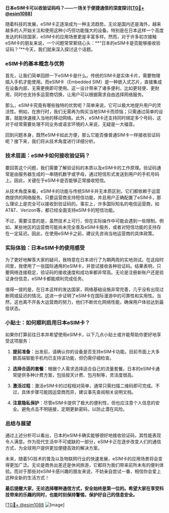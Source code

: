 **日本eSIM卡可以收验证码吗？——一场关于便捷通信的深度探讨[[TG💪+ @esim1088](https://t.me/s/esim1088)]**

随着科技的发展，eSIM卡正逐渐成为一种主流趋势。无论是国内还是海外，越来越多的人开始关注和使用这种小巧但功能强大的设备。特别是在日本这样一个高度发达的科技国家，eSIM卡的应用场景更是丰富多样。然而，对于许多初次接触eSIM卡的朋友来说，一个问题常常萦绕心头：**“日本的eSIM卡是否能够接收验证码？”**今天，我们就来深入探讨这个话题。

### eSIM卡的基本概念与优势

首先，让我们简单回顾一下eSIM卡是什么。传统的SIM卡是实体卡片，需要物理插入手机才能使用。而eSIM卡（Embedded SIM）是一种嵌入式芯片，直接集成在设备内部，无需更换即可使用。这一设计带来了诸多便利，比如更轻便、更耐用，同时也支持多运营商切换，让用户可以根据需求自由选择网络服务。

那么，eSIM卡究竟有哪些独特的优势呢？简单来说，它可以极大地提升用户的灵活性。例如，在旅行时，我们无需再为购买当地SIM卡而烦恼；只需通过简单的设置，就能快速接入当地的移动网络。此外，eSIM卡还支持同时绑定多个号码，这对于经常需要处理不同业务或语言环境的人来说，无疑是一大福音。

回到问题本身，既然eSIM卡如此方便，那么它能否像普通SIM卡一样接收验证码呢？接下来，我们将从技术角度进行详细分析。

### 技术层面：eSIM卡如何接收验证码？

要回答这个问题，我们需要了解验证码的本质以及eSIM卡的工作原理。验证码通常是由服务器生成的一串随机数字或字母，通过短信形式发送到用户的手机号码上。因此，关键在于eSIM卡是否能够正常接收短信。

从技术角度来看，eSIM卡的功能与传统SIM卡并无本质区别，它们都依赖于运营商提供的网络服务。只要运营商支持短信功能，并且用户正确配置了eSIM卡，那么理论上是完全可以接收到验证码的。事实上，许多国际知名的电信运营商，如AT&T、Verizon等，都已经全面支持eSIM卡的短信功能。

不过，需要注意的是，虽然技术上可行，但在实际操作中可能会遇到一些限制。例如，某些地区的运营商可能尚未完全普及eSIM卡服务，或者对短信功能的支持存在一定延迟。因此，在使用eSIM卡之前，建议先咨询当地运营商的具体政策。

### 实际体验：日本eSIM卡的使用感受

为了更好地解答大家的疑问，我特意在日本进行了为期两周的实地测试。在这段时间里，我使用了一张国际通用的eSIM卡，并尝试接收各种验证码。结果表明，只要网络连接稳定，验证码的接收速度和成功率都非常高。无论是注册新账户还是验证身份信息，eSIM卡都能顺利完成任务。

值得一提的是，在日本这样的发达国家，网络基础设施非常完善，几乎没有出现过断网或延迟的情况。这进一步证明了eSIM卡在国际漫游中的可靠性和实用性。当然，这也离不开各大运营商的努力，他们不断优化网络性能，确保用户体验达到最佳状态。

### 小贴士：如何顺利启用日本eSIM卡？

如果你打算前往日本并希望使用eSIM卡，以下几点小贴士或许能帮助你更好地享受这项服务：

1. **提前准备**：出发前，请确认你的设备是否支持eSIM卡功能。目前市面上大多数高端智能手机均已支持该功能，但仍需仔细检查。
   
2. **选择合适的套餐**：根据个人需求选择适合自己的流量套餐。日本的eSIM卡通常提供多种计费方案，包括按天计费、包月制等，灵活度很高。

3. **激活过程**：激活eSIM卡的过程相对简单，通常只需扫描二维码即可完成。不过，具体步骤可能因运营商而异，建议事先查阅相关说明文档。

4. **注意隐私保护**：尽管eSIM卡提供了极大的便利性，但也应注意个人信息的安全。避免点击不明链接，定期更新密码，以防止潜在风险。

### 总结与展望

通过上述分析可以看出，日本的eSIM卡确实能够很好地接收验证码，其性能表现令人满意。作为现代生活中不可或缺的一部分，eSIM卡正在逐步改变人们的通信方式，为全球用户提供更加便捷高效的解决方案。

未来，随着5G技术的普及以及物联网行业的快速发展，eSIM卡的应用场景将会变得更加广泛。无论是商务出差还是休闲旅游，它都将为我们带来前所未有的便利体验。而对于那些对eSIM卡感兴趣的朋友来说，不妨亲自尝试一番，相信你会爱上这种全新的生活方式！

**最后提醒大家，无论选择哪种通信方式，安全始终是第一位的。希望大家在享受科技带来的乐趣的同时，也能时刻保持警惕，保护好自己的信息安全。**

[[TG💪+ @esim1088](https://t.me/s/esim1088) ![Image](https://i.postimg.cc/4NQfJmqS/Snipaste-2025-05-13-00-14-12.png)]